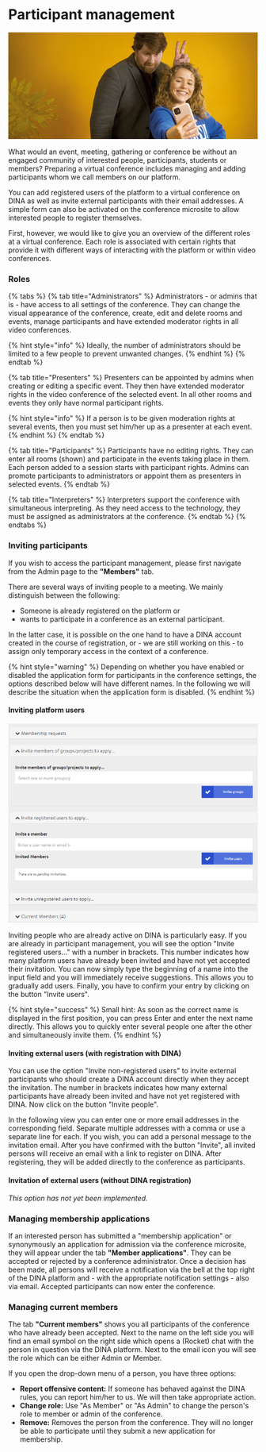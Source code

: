 # Participant management

![](../../.gitbook/assets/gitbook_selfie_750x320.jpg)

What would an event, meeting, gathering or conference be without an engaged community of interested people, participants, students or members? Preparing a virtual conference includes managing and adding participants whom we call members on our platform.

You can add registered users of the platform to a virtual conference on DINA as well as invite external participants with their email addresses. A simple form can also be activated on the conference microsite to allow interested people to register themselves.

First, however, we would like to give you an overview of the different roles at a virtual conference. Each role is associated with certain rights that provide it with different ways of interacting with the platform or within video conferences.

### Roles

{% tabs %}
{% tab title="Administrators" %}
Administrators - or admins that is - have access to all settings of the conference. They can change the visual appearance of the conference, create, edit and delete rooms and events, manage participants and have extended moderator rights in all video conferences.

{% hint style="info" %}
Ideally, the number of administrators should be limited to a few people to prevent unwanted changes.
{% endhint %}
{% endtab %}

{% tab title="Presenters" %}
Presenters can be appointed by admins when creating or editing a specific event. They then have extended moderator rights in the video conference of the selected event. In all other rooms and events they only have normal participant rights.

{% hint style="info" %}
If a person is to be given moderation rights at several events, then you must set him/her up as a presenter at each event.
{% endhint %}
{% endtab %}

{% tab title="Participants" %}
Participants have no editing rights. They can enter all rooms \(shown\) and participate in the events taking place in them. Each person added to a session starts with participant rights. Admins can promote participants to administrators or appoint them as presenters in selected events.
{% endtab %}

{% tab title="Interpreters" %}
Interpreters support the conference with simultaneous interpreting. As they need access to the technology, they must be assigned as administrators at the conference.
{% endtab %}
{% endtabs %}

### Inviting participants

If you wish to access the participant management, please first navigate from the Admin page to the **"Members"** tab.

There are several ways of inviting people to a meeting. We mainly distinguish between the following:

* Someone is already registered on the platform or
* wants to participate in a conference as an external participant.

In the latter case, it is possible on the one hand to have a DINA account created in the course of registration, or - we are still working on this - to assign only temporary access in the context of a conference.

{% hint style="warning" %}
Depending on whether you have enabled or disabled the application form for participants in the conference settings, the options described below will have different names. In the following we will describe the situation when the application form is disabled.
{% endhint %}

#### Inviting platform users

![](../../.gitbook/assets/teilnehmendenmanagmentantragausgeschaltet_eng.png)

Inviting people who are already active on DINA is particularly easy. If you are already in participant management, you will see the option "Invite registered users..." with a number in brackets. This number indicates how many platform users have already been invited and have not yet accepted their invitation. You can now simply type the beginning of a name into the input field and you will immediately receive suggestions. This allows you to gradually add users. Finally, you have to confirm your entry by clicking on the button "Invite users".

{% hint style="success" %}
Small hint: As soon as the correct name is displayed in the first position, you can press Enter and enter the next name directly. This allows you to quickly enter several people one after the other and simultaneously invite them.
{% endhint %}

#### Inviting external users \(with registration with DINA\)

You can use the option "Invite non-registered users" to invite external participants who should create a DINA account directly when they accept the invitation. The number in brackets indicates how many external participants have already been invited and have not yet registered with DINA. Now click on the button "Invite people".

In the following view you can enter one or more email addresses in the corresponding field. Separate multiple addresses with a comma or use a separate line for each. If you wish, you can add a personal message to the invitation email. After you have confirmed with the button "Invite", all invited persons will receive an email with a link to register on DINA. After registering, they will be added directly to the conference as participants.

#### Invitation of external users \(without DINA registration\)

_This option has not yet been implemented._

### Managing membership applications

If an interested person has submitted a "membership application" or synonymously an application for admission via the conference microsite, they will appear under the tab **"Member applications"**. They can be accepted or rejected by a conference administrator. Once a decision has been made, all persons will receive a notification via the bell at the top right of the DINA platform and - with the appropriate notification settings - also via email. Accepted participants can now enter the conference.

### Managing current members

The tab **"Current members"** shows you all participants of the conference who have already been accepted. Next to the name on the left side you will find an email symbol on the right side which opens a \(Rocket\) chat with the person in question via the DINA platform. Next to the email icon you will see the role which can be either Admin or Member.

If you open the drop-down menu of a person, you have three options:

* **Report offensive content:** If someone has behaved against the DINA rules, you can report him/her to us. We will then take appropriate action.
* **Change role:** Use "As Member" or "As Admin" to change the person's role to member or admin of the conference.
* **Remove:** Removes the person from the conference. They will no longer be able to participate until they submit a new application for membership.

